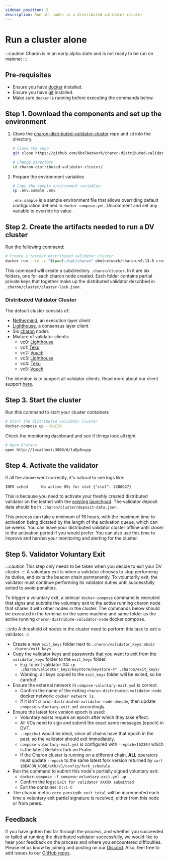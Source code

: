 ```yaml
---
sidebar_position: 2
description: Run all nodes in a distributed validator cluster
---
```


# Run a cluster alone

:::caution
Charon is in an early alpha state and is not ready to be run on mainnet
:::

## Pre-requisites

- Ensure you have [docker](https://docs.docker.com/engine/install/) installed.
- Ensure you have [git](https://git-scm.com/downloads) installed. 
- Make sure `docker` is running before executing the commands below.

## Step 1. Download the components and set up the environment

1. Clone the [charon-distributed-validator-cluster](https://github.com/ObolNetwork/charon-distributed-validator-cluster) repo and `cd` into the directory.

   ```sh
   # Clone the repo
   git clone https://github.com/ObolNetwork/charon-distributed-validator-cluster.git

   # Change directory
   cd charon-distributed-validator-cluster/
   ```

2. Prepare the environment variables

   ```sh
   # Copy the sample environment variables
   cp .env.sample .env
   ```
   `.env.sample` is a sample environment file that allows overriding default configuration defined in `docker-compose.yml`. Uncomment and set any variable to override its value.

## Step 2. Create the artifacts needed to run a DV cluster

Run the following command:

```sh
# Create a testnet distributed validator cluster
docker run --rm -v "$(pwd):/opt/charon" obolnetwork/charon:v0.13.0 create cluster --withdrawal-address="0x000000000000000000000000000000000000dead" --nodes 6 --threshold 5
```

This command will create a subdirectory `.charon/cluster`. In it are six folders, one for each charon node created. Each folder contains partial private keys that together make up the distributed validator described in `.charon/cluster/cluster-lock.json`.

### Distributed Validator Cluster

The default cluster consists of:
- [Nethermind](https://github.com/NethermindEth/nethermind), an execution layer client
- [Lighthouse](https://github.com/sigp/lighthouse), a consensus layer client
- Six [charon](https://github.com/ObolNetwork/charon) nodes
- Mixture of validator clients:
   - vc0: [Lighthouse](https://github.com/sigp/lighthouse)
   - vc1: [Teku](https://github.com/ConsenSys/teku)
   - vc2: [Vouch](https://github.com/attestantio/vouch)
   - vc3: [Lighthouse](https://github.com/sigp/lighthouse)
   - vc4: [Teku](https://github.com/ConsenSys/teku)
   - vc5: [Vouch](https://github.com/attestantio/vouch)

The intention is to support all validator clients. Read more about our client support [here](https://dvt.obol.tech).

## Step 3. Start the cluster
Run this command to start your cluster containers

```sh
# Start the distributed validator cluster
docker-compose up --build
```
Check the monitoring dashboard and see if things look all right

```sh
# Open Grafana
open http://localhost:3000/d/laEp8vupp
```

## Step 4. Activate the validator

If all the above went correctly, it's natural to see logs like:

`INFO sched      No active DVs for slot {"slot": 3288627}`

This is because you need to activate your freshly created distributed validator on the testnet with the [existing launchpad](https://goerli.launchpad.ethereum.org/en/). The validator deposit data should be in `.charon/cluster/deposit-data.json`.

This process can take a minimum of 16 hours, with the maximum time to activation being dictated by the length of the activation queue, which can be weeks. You can leave your distributed validator cluster offline until closer to the activation period if you would prefer. You can also use this time to improve and harden your monitoring and alerting for the cluster.

## Step 5. Validator Voluntary Exit

:::caution
This step only needs to be taken when you decide to exit your DV cluster. 
:::
A voluntary exit is when a validator chooses to stop performing its duties, and exits the beacon chain permanently. To voluntarily exit, the validator must continue performing its validator duties until successfully exited to avoid penalties.

To trigger a voluntary exit, a sidecar `docker-compose` command is executed that signs and submits the voluntary exit to the active running charon node that shares it with other nodes in the cluster. The commands below should be executed in the terminal on the same machine and same folder as the active running `charon-distribute-validator-node` docker compose.

:::info
A threshold of nodes in the cluster need to perform this task to exit a validator.
:::

- Create a new `exit_keys` folder next to `.charon/validator_keys`: `mkdir .charon/exit_keys`
- Copy the validator keys and passwords that you want to exit from the `validator_keys` folder to the `exit_keys` folder.
  - E.g. to exit validator #4: `cp .charon/validator_keys/keystore/keystore-4* .charon/exit_keys/`
  - Warning: all keys copied to the `exit_keys` folder will be exited, so be careful!
- Ensure the external network in `compose-voluntary-exit.yml` is correct.
  - Confirm the name of the exiting `charon-distributed-validator-node` docker network: `docker network ls`.
  - If it isn't `charon-distributed-validator-node-dvnode`, then update `compose-voluntary-exit.yml` accordingly.
- Ensure the latest fork version epoch is used:
  - Voluntary exists require an epoch after which they take effect.
  - All VCs need to sign and submit the exact same messages (epoch) in DVT.
  - `--epoch=1` would be ideal, since all chains have that epoch in the past, so the validator should exit immediately.
  - `compose-voluntary-exit.yml` is configured with `--epoch=162304` which is the latest Bellatrix fork on Prater.
  - If the Charon cluster is running on a different chain, **ALL** operators must update `--epoch` to the same latest fork version returned by `curl $BEACON_NODE/eth/v1/config/fork_schedule`.
- Run the command to submit this node's partially signed voluntary exit:
  - `docker-compose -f compose-voluntary-exit.yml up`
  - Confirm the logs: `Exit for validator XXXXX submitted`
  - Exit the container: `Ctrl-C`
- The charon metric `core_parsigdb_exit_total` will be incremented each time a voluntary exit partial signature is received, either from this node or from peers.

## Feedback

If you have gotten this far through the process, and whether you succeeded or failed at running the distributed validator successfully, we would like to hear your feedback on the process and where you encountered difficulties. Please let us know by joining and posting on our [Discord](https://discord.gg/n6ebKsX46w). Also, feel free to add issues to our [GitHub repos](https://github.com/ObolNetwork).
